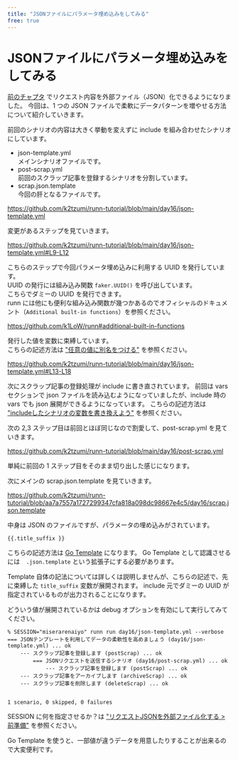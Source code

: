 ```yaml
---
title: "JSONファイルにパラメータ埋め込みをしてみる"
free: true
---
```


# JSONファイルにパラメータ埋め込みをしてみる

[前のチャプタ](https://zenn.dev/katzumi/books/runn-tutorial/viewer/json) でリクエスト内容を外部ファイル（JSON）化できるようになりました。 
今回は、1 つの JSON ファイルで柔軟にデータパターンを増やせる方法について紹介していきます。

前回のシナリオの内容は大きく挙動を変えずに include を組み合わせたシナリオにしています。

* json-template.yml  
メインシナリオファイルです。
* post-scrap.yml  
前回のスクラップ記事を登録するシナリオを分割しています。
* scrap.json.template  
今回の肝となるファイルです。

https://github.com/k2tzumi/runn-tutorial/blob/main/day16/json-template.yml

変更があるステップを見ていきます。

https://github.com/k2tzumi/runn-tutorial/blob/main/day16/json-template.yml#L9-L12

こちらのステップで今回パラメータ埋め込みに利用する UUID を発行しています。  
UUID の発行には組み込み関数 `faker.UUID()` を呼び出しています。  
こちらでダミーの UUID を発行できます。  
runn には他にも便利な組み込み関数が幾つかあるのでオフィシャルのドキュメント（`Additional built-in functions`）を参照ください。  

https://github.com/k1LoW/runn#additional-built-in-functions

発行した値を変数に束縛しています。  
こちらの記述方法は ["任意の値に別名をつける"](https://zenn.dev/katzumi/books/runn-tutorial/viewer/bind) を参照ください。

https://github.com/k2tzumi/runn-tutorial/blob/main/day16/json-template.yml#L13-L18

次にスクラップ記事の登録処理が include に書き直されています。
前回は vars セクションで json ファイルを読み込むようになっていましたが、include 時の vars でも json 展開ができるようになっています。
こちらの記述方法は ["includeしたシナリオの変数を書き換えよう"](https://zenn.dev/katzumi/books/runn-tutorial/viewer/include-vars) を参照ください。

次の 2,3 ステップ目は前回とほぼ同じなので割愛して、post-scrap.yml を見ていきます。


https://github.com/k2tzumi/runn-tutorial/blob/main/day16/post-scrap.yml

単純に前回の 1 ステップ目をそのまま切り出した感じになります。

次にメインの scrap.json.template を見ていきます。

https://github.com/k2tzumi/runn-tutorial/blob/aa7a7557a1727299347cfa818a098dc98667e4c5/day16/scrap.json.template

中身は JSON のファイルですが、パラメータの埋め込みがされています。

`{{.title_suffix }}`

こちらの記述方法は [Go Template](https://pkg.go.dev/text/template) になります。
Go Template として認識させるには　`.json.template` という拡張子にする必要があります。

Template 自体の記法については詳しくは説明しませんが、こちらの記述で、先に束縛した `title_suffix` 変数が展開されます。
include 元でダミーの UUID が指定されているものが出力されることになります。

どういう値が展開されているかは debug オプションを有効にして実行してみてください。

```console
% SESSION="miserarenaiyo" runn run day16/json-template.yml --verbose
=== JSONテンプレートを利用してデータの柔軟性を高めましょう (day16/json-template.yml) ... ok
    --- スクラップ記事を登録します (postScrap) ... ok
        === JSONリクエストを送信するシナリオ (day16/post-scrap.yml) ... ok
            --- スクラップ記事を登録します (postScrap) ... ok
    --- スクラップ記事をアーカイブします (archiveScrap) ... ok
    --- スクラップ記事を削除します (deleteScrap) ... ok


1 scenario, 0 skipped, 0 failures
```

SESSION に何を指定させるか？は ["リクエストJSONを外部ファイル化する > 前準備"](https://zenn.dev/katzumi/books/runn-tutorial/viewer/json#前準備) を参照ください。

Go Template を使うと、一部値が違うデータを用意したりすることが出来るので大変便利です。


